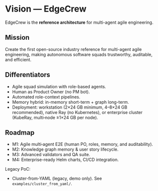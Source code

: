 # Vision — EdgeCrew

EdgeCrew is the **reference architecture** for multi-agent agile engineering.

## Mission
Create the first open-source industry reference for multi-agent agile engineering, making autonomous software squads trustworthy, auditable, and efficient.

## Differentiators
- Agile squad simulation with role-based agents.
- Human as Product Owner (no PM bot).
- Automated role-context pipelines.
- Memory hybrid: in-memory short-term + graph long-term.
- Deployment: workstation (2×24 GB minimum, 4–8×24 GB recommended), native Ray (no Kubernetes), or enterprise cluster (KubeRay, multi‑node ≥1×24 GB per node).

## Roadmap
- M1: Agile multi‑agent E2E (human PO, roles, memory, and auditability).
- M2: Knowledge graph memory & user story lifecycle.
- M3: Advanced validators and QA suite.
- M4: Enterprise-ready Helm charts, CI/CD integration.

Legacy PoC:
- Cluster-from-YAML (legacy, demo only). See `examples/cluster_from_yaml/`.
